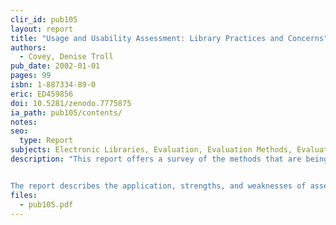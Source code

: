 ```yaml
---
clir_id: pub105
layout: report
title: "Usage and Usability Assessment: Library Practices and Concerns"
authors:
  - Covey, Denise Troll
pub_date: 2002-01-01
pages: 99
isbn: 1-887334-89-0
eric: ED459856
doi: 10.5281/zenodo.7775875
ia_path: pub105/contents/
notes:
seo:
  type: Report
subjects: Electronic Libraries, Evaluation, Evaluation Methods, Evaluation Research, Evaluation Utilization, Focus Groups, Information Services, Information Utilization, Research Methodology, Use Studies, Users (Information)
description: "This report offers a survey of the methods that are being deployed at leading digital libraries to assess the use and usability of their online collections and services. Focusing on 24 Digital Library Federation member libraries, the study’s author, Distinguished DLF Fellow Denise Troll Covey, conducted numerous interviews with library professionals who are engaged in assessment.


The report describes the application, strengths, and weaknesses of assessment techniques that include surveys, focus groups, user protocols, and transaction log analysis. Covey’s work is also an essential methodological guidebook. For each method that she covers, she is careful to supply a definition, explain why and how libraries use the method, what they do with the results, and what problems they encounter. The report includes an extensive bibliography on more detailed methodological information, and descriptions of assessment instruments that have proved particularly effective."
files:
  - pub105.pdf
---
```

